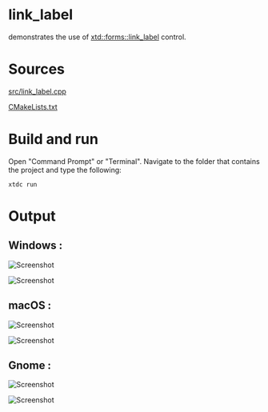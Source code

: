 # link_label

demonstrates the use of [xtd::forms::link_label](../../../../src/xtd.forms/include/xtd/forms/link_label.h) control.

# Sources

[src/link_label.cpp](src/link_label.cpp)

[CMakeLists.txt](CMakeLists.txt)

# Build and run

Open "Command Prompt" or "Terminal". Navigate to the folder that contains the project and type the following:

```shell
xtdc run
```

# Output

## Windows :

![Screenshot](../../../../docs/pictures/examples/link_label_w.png)

![Screenshot](../../../../docs/pictures/examples/link_label_wd.png)

## macOS :

![Screenshot](../../../../docs/pictures/examples/link_label_m.png)

![Screenshot](../../../../docs/pictures/examples/link_label_md.png)

## Gnome :

![Screenshot](../../../../docs/pictures/examples/link_label_g.png)

![Screenshot](../../../../docs/pictures/examples/link_label_gd.png)

